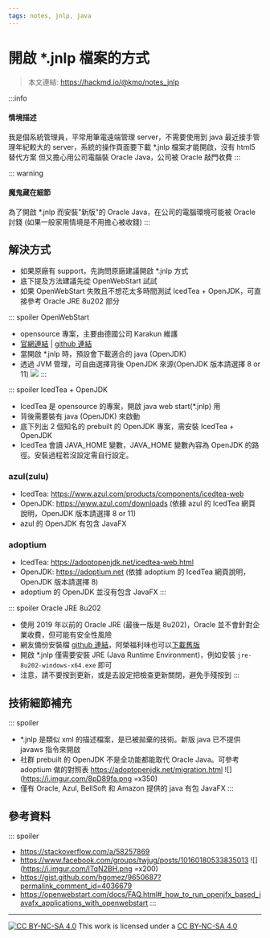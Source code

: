 ```yaml
---
tags: notes, jnlp, java
---
```


# 開啟 *.jnlp 檔案的方式
> 本文連結: https://hackmd.io/@kmo/notes_jnlp

:::info
#### 情境描述
我是個系統管理員，平常用筆電遠端管理 server，不需要使用到 java
最近接手管理年紀較大的 server，系統的操作頁面要下載 *.jnlp 檔案才能開啟，沒有 html5 替代方案
但又擔心用公司電腦裝 Oracle Java，公司被 Oracle 敲門收費
:::

::: warning
#### 魔鬼藏在細節
為了開啟 *.jnlp 而安裝"新版"的 Oracle Java，在公司的電腦環境可能被 Oracle 討錢
(如果一般家用情境是不用擔心被收錢)
:::


## 解決方式

- 如果原廠有 support，先詢問原廠建議開啟 *.jnlp 方式
- 底下提及方法建議先從 OpenWebStart 試試
- 如果 OpenWebStart 失敗且不想花太多時間測試 IcedTea + OpenJDK，可直接參考 Oracle JRE 8u202 部分

::: spoiler OpenWebStart
- opensource 專案，主要由德國公司 Karakun 維護
- [官網連結](https://openwebstart.com) | [github 連結](https://github.com/karakun/OpenWebStart)
- 當開啟 *.jnlp 時，預設會下載適合的 java (OpenJDK)
- 透過 JVM 管理，可自由選擇背後 OpenJDK 來源(OpenJDK 版本請選擇 8 or 11)
  ![](https://openwebstart.com/docs/images/OWS_jvm_mgmt.png)
:::

::: spoiler IcedTea + OpenJDK
- IcedTea 是 opensource 的專案，開啟 java web start(*.jnlp) 用
- 背後需要裝有 java (OpenJDK) 來啟動
- 底下列出 2 個知名的 prebuilt 的 OpenJDK 專案，需安裝 IcedTea + OpenJDK
- IcedTea 會讀 JAVA_HOME 變數，JAVA_HOME 變數內容為 OpenJDK 的路徑。安裝過程若沒設定需自行設定。
### azul(zulu)
- IcedTea: https://www.azul.com/products/components/icedtea-web
- OpenJDK: https://www.azul.com/downloads 
  (依據 azul 的 IcedTea 網頁說明，OpenJDK 版本請選擇 8 or 11)
- azul 的 OpenJDK 有包含 JavaFX
### adoptium
- IcedTea: https://adoptopenjdk.net/icedtea-web.html 
- OpenJDK: https://adoptium.net
  (依據 adoptium 的 IcedTea 網頁說明，OpenJDK 版本請選擇 8)
- adoptium 的 OpenJDK 並沒有包含 JavaFX
:::

::: spoiler Oracle JRE 8u202 
- 使用 2019 年以前的 Oracle JRE (最後一版是 8u202)，Oracle 並不會針對企業收費，但可能有安全性風險
- 網友備份安裝檔 [github 連結](https://github.com/frekele/oracle-java/releases/tag/8u202-b08)，阿榮福利味也可以[下載舊版](https://www.azofreeware.com/2007/04/windows-platform-javatm-se-runtime.html)
- 開啟 *.jnlp 僅需要安裝 JRE (Java Runtime Environment)，例如安裝 `jre-8u202-windows-x64.exe` 即可
- 注意，請不要按到更新，或是去設定把檢查更新關閉，避免手殘按到
:::

## 技術細節補充
::: spoiler
- *.jnlp 是類似 xml 的描述檔案，是已被拋棄的技術。新版 java 已不提供 javaws 指令來開啟
- 社群 prebuilt 的 OpenJDK 不是全功能都能取代 Oracle Java。可參考 adoptium 做的對照表 https://adoptopenjdk.net/migration.html
![](https://i.imgur.com/8pD89fa.png =x350)
- 僅有 Oracle, Azul, BellSoft 和 Amazon 提供的 java 有包 JavaFX 
:::

## 參考資料
::: spoiler
- https://stackoverflow.com/a/58257869
- https://www.facebook.com/groups/twjug/posts/10160180533835013
  ![](https://i.imgur.com/lTqN2BH.png =x200)
- https://gist.github.com/hgomez/9650687?permalink_comment_id=4036679
- https://openwebstart.com/docs/FAQ.html#_how_to_run_openjfx_based_javafx_applications_with_openwebstart
:::

---
[![CC BY-NC-SA 4.0][cc-by-nc-sa-image]][cc-by-nc-sa] This work is licensed under a [CC BY-NC-SA 4.0][cc-by-nc-sa]

[cc-by-nc-sa]: https://creativecommons.org/licenses/by-nc-sa/4.0
[cc-by-nc-sa-image]: https://licensebuttons.net/l/by-nc-sa/4.0/88x31.png